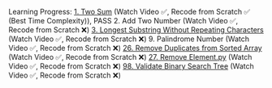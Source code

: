 Learning Progress:
[1. Two Sum](https://youtu.be/KLlXCFG5TnA?si=Vxa3bdtT7rnBTpIO) (Watch Video ✅, Recode from Scratch ✅ (Best Time Complexity)), PASS
2. Add Two Number (Watch Video ✅, Recode from Scratch ❌)
[3. Longest Substring Without Repeating Characters]() (Watch Video ✅, Recode from Scratch ❌)
9. Palindrome Number (Watch Video ✅, Recode from Scratch ❌)
[26. Remove Duplicates from Sorted Array]() (Watch Video ✅, Recode from Scratch ❌)
[27. Remove Element.py]() (Watch Video ✅, Recode from Scratch ❌)
[98. Validate Binary Search Tree](https://youtu.be/s6ATEkipzow) (Watch Video ✅, Recode from Scratch ❌)

